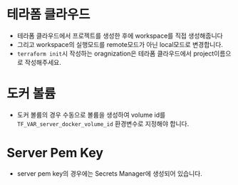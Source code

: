 # 테라폼 클라우드
- 테라폼 클라우드에서 프로젝트를 생성한 후에 workspace를 직접 생성해줍니다
- 그리고 workspace의 실행모드를 remote모드가 아닌 local모드로 변경합니다.
- `terraform init`시 작성하는 oragnization은 테라폼 클라우드에서 project이름으로 작성해주세요.

# 도커 볼륨
- 도커 볼륨의 경우 수동으로 볼륨을 생성하여 volume id를 `TF_VAR_server_docker_volume_id` 환경변수로 지정해야 합니다.

# Server Pem Key
- server pem key의 경우에는 Secrets Manager에 생성되어 있습니다.